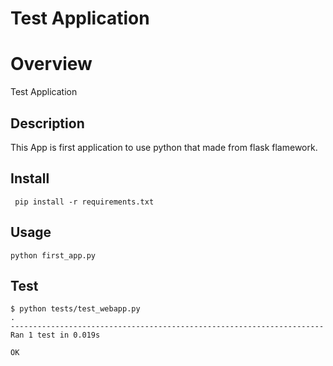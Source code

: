 Test Application
===
# Overview
Test Application

## Description
This App is first application to use python that made from flask flamework.  
  
## Install
```
 pip install -r requirements.txt
```
  
## Usage 
```
python first_app.py
```

## Test
```
$ python tests/test_webapp.py 
.
----------------------------------------------------------------------
Ran 1 test in 0.019s

OK

``` 
